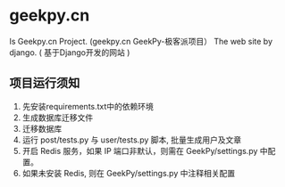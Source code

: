 geekpy.cn
======
Is Geekpy.cn Project. (geekpy.cn GeekPy-极客派项目）
The web site by django. ( 基于Django开发的网站 )


项目运行须知
------
1.  先安装requirements.txt中的依赖环境
2.  生成数据库迁移文件
3.  迁移数据库
4.  运行 post/tests.py 与 user/tests.py 脚本, 批量生成用户及文章
5.  开启 Redis 服务，如果 IP 端口非默认，则需在 GeekPy/settings.py 中配置。
6.  如果未安装 Redis, 则在 GeekPy/settings.py 中注释相关配置
